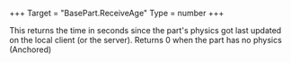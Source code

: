 +++
Target = "BasePart.ReceiveAge"
Type = number
+++

This returns the time in seconds since the part's physics got last updated on the local client (or the server). Returns 0 when the part has no physics (Anchored)